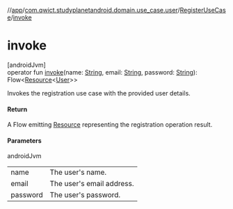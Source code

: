 //[app](../../../index.md)/[com.qwict.studyplanetandroid.domain.use_case.user](../index.md)/[RegisterUseCase](index.md)/[invoke](invoke.md)

# invoke

[androidJvm]\
operator fun [invoke](invoke.md)(name: [String](https://kotlinlang.org/api/latest/jvm/stdlib/kotlin/-string/index.html), email: [String](https://kotlinlang.org/api/latest/jvm/stdlib/kotlin/-string/index.html), password: [String](https://kotlinlang.org/api/latest/jvm/stdlib/kotlin/-string/index.html)): Flow&lt;[Resource](../../com.qwict.studyplanetandroid.common/-resource/index.md)&lt;[User](../../com.qwict.studyplanetandroid.domain.model/-user/index.md)&gt;&gt;

Invokes the registration use case with the provided user details.

#### Return

A Flow emitting [Resource](../../com.qwict.studyplanetandroid.common/-resource/index.md) representing the registration operation result.

#### Parameters

androidJvm

| | |
|---|---|
| name | The user's name. |
| email | The user's email address. |
| password | The user's password. |
